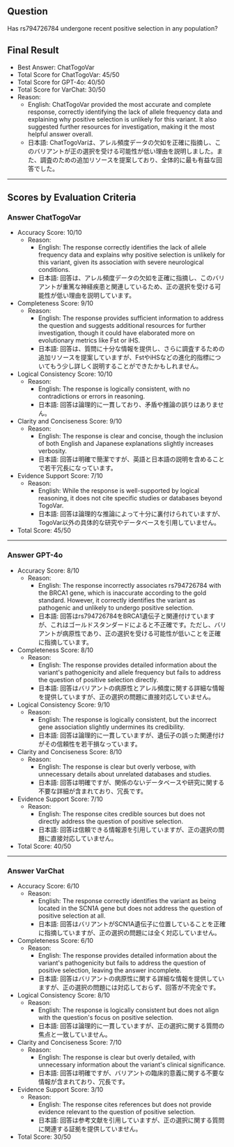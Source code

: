 ## Question

Has rs794726784 undergone recent positive selection in any population?

## Final Result

- Best Answer: ChatTogoVar
- Total Score for ChatTogoVar: 45/50
- Total Score for GPT-4o: 40/50
- Total Score for VarChat: 30/50
- Reason:
  - English: ChatTogoVar provided the most accurate and complete response, correctly identifying the lack of allele frequency data and explaining why positive selection is unlikely for this variant. It also suggested further resources for investigation, making it the most helpful answer overall.
  - 日本語: ChatTogoVarは、アレル頻度データの欠如を正確に指摘し、このバリアントが正の選択を受ける可能性が低い理由を説明しました。また、調査のための追加リソースを提案しており、全体的に最も有益な回答でした。

---

## Scores by Evaluation Criteria

### Answer ChatTogoVar
- Accuracy Score: 10/10
  - Reason: 
    - English: The response correctly identifies the lack of allele frequency data and explains why positive selection is unlikely for this variant, given its association with severe neurological conditions.
    - 日本語: 回答は、アレル頻度データの欠如を正確に指摘し、このバリアントが重篤な神経疾患と関連しているため、正の選択を受ける可能性が低い理由を説明しています。
- Completeness Score: 9/10
  - Reason: 
    - English: The response provides sufficient information to address the question and suggests additional resources for further investigation, though it could have elaborated more on evolutionary metrics like Fst or iHS.
    - 日本語: 回答は、質問に十分な情報を提供し、さらに調査するための追加リソースを提案していますが、FstやiHSなどの進化的指標についてもう少し詳しく説明することができたかもしれません。
- Logical Consistency Score: 10/10
  - Reason: 
    - English: The response is logically consistent, with no contradictions or errors in reasoning.
    - 日本語: 回答は論理的に一貫しており、矛盾や推論の誤りはありません。
- Clarity and Conciseness Score: 9/10
  - Reason: 
    - English: The response is clear and concise, though the inclusion of both English and Japanese explanations slightly increases verbosity.
    - 日本語: 回答は明確で簡潔ですが、英語と日本語の説明を含めることで若干冗長になっています。
- Evidence Support Score: 7/10
  - Reason: 
    - English: While the response is well-supported by logical reasoning, it does not cite specific studies or databases beyond TogoVar.
    - 日本語: 回答は論理的な推論によって十分に裏付けられていますが、TogoVar以外の具体的な研究やデータベースを引用していません。
- Total Score: 45/50

---

### Answer GPT-4o
- Accuracy Score: 8/10
  - Reason: 
    - English: The response incorrectly associates rs794726784 with the BRCA1 gene, which is inaccurate according to the gold standard. However, it correctly identifies the variant as pathogenic and unlikely to undergo positive selection.
    - 日本語: 回答はrs794726784をBRCA1遺伝子と関連付けていますが、これはゴールドスタンダードによると不正確です。ただし、バリアントが病原性であり、正の選択を受ける可能性が低いことを正確に指摘しています。
- Completeness Score: 8/10
  - Reason: 
    - English: The response provides detailed information about the variant's pathogenicity and allele frequency but fails to address the question of positive selection directly.
    - 日本語: 回答はバリアントの病原性とアレル頻度に関する詳細な情報を提供していますが、正の選択の問題に直接対応していません。
- Logical Consistency Score: 9/10
  - Reason: 
    - English: The response is logically consistent, but the incorrect gene association slightly undermines its credibility.
    - 日本語: 回答は論理的に一貫していますが、遺伝子の誤った関連付けがその信頼性を若干損なっています。
- Clarity and Conciseness Score: 8/10
  - Reason: 
    - English: The response is clear but overly verbose, with unnecessary details about unrelated databases and studies.
    - 日本語: 回答は明確ですが、関係のないデータベースや研究に関する不要な詳細が含まれており、冗長です。
- Evidence Support Score: 7/10
  - Reason: 
    - English: The response cites credible sources but does not directly address the question of positive selection.
    - 日本語: 回答は信頼できる情報源を引用していますが、正の選択の問題に直接対応していません。
- Total Score: 40/50

---

### Answer VarChat
- Accuracy Score: 6/10
  - Reason: 
    - English: The response correctly identifies the variant as being located in the SCN1A gene but does not address the question of positive selection at all.
    - 日本語: 回答はバリアントがSCN1A遺伝子に位置していることを正確に指摘していますが、正の選択の問題には全く対応していません。
- Completeness Score: 6/10
  - Reason: 
    - English: The response provides detailed information about the variant's pathogenicity but fails to address the question of positive selection, leaving the answer incomplete.
    - 日本語: 回答はバリアントの病原性に関する詳細な情報を提供していますが、正の選択の問題には対応しておらず、回答が不完全です。
- Logical Consistency Score: 8/10
  - Reason: 
    - English: The response is logically consistent but does not align with the question's focus on positive selection.
    - 日本語: 回答は論理的に一貫していますが、正の選択に関する質問の焦点と一致していません。
- Clarity and Conciseness Score: 7/10
  - Reason: 
    - English: The response is clear but overly detailed, with unnecessary information about the variant's clinical significance.
    - 日本語: 回答は明確ですが、バリアントの臨床的意義に関する不要な情報が含まれており、冗長です。
- Evidence Support Score: 3/10
  - Reason: 
    - English: The response cites references but does not provide evidence relevant to the question of positive selection.
    - 日本語: 回答は参考文献を引用していますが、正の選択に関する質問に関連する証拠を提供していません。
- Total Score: 30/50
